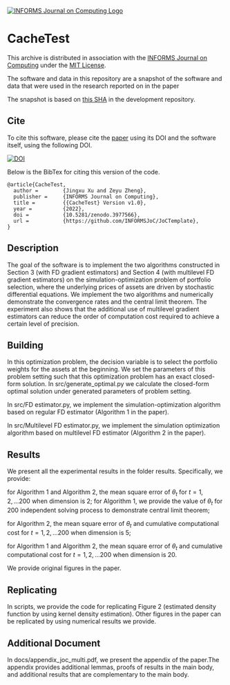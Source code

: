 [![INFORMS Journal on Computing Logo](https://INFORMSJoC.github.io/logos/INFORMS_Journal_on_Computing_Header.jpg)](https://pubsonline.informs.org/journal/ijoc)

# CacheTest

This archive is distributed in association with the [INFORMS Journal on
Computing](https://pubsonline.informs.org/journal/ijoc) under the [MIT License](LICENSE).

The software and data in this repository are a snapshot of the software and data
that were used in the research reported on in the paper 

The snapshot is based on 
[this SHA](https://github.com/tkralphs/JoCTemplate/commit/f7f30c63adbcb0811e5a133e1def696b74f3ba15) 
in the development repository. 

## Cite

To cite this software, please cite the [paper](https://doi.org/10.1287/ijoc.2019.0934) using its DOI and the software itself, using the following DOI.

[![DOI](https://zenodo.org/badge/285853815.svg)](https://zenodo.org/badge/latestdoi/285853815)

Below is the BibTex for citing this version of the code.

```
@article{CacheTest,
  author =        {Jingxu Xu and Zeyu Zheng},
  publisher =     {INFORMS Journal on Computing},
  title =         {{CacheTest} Version v1.0},
  year =          {2022},
  doi =           {10.5281/zenodo.3977566},
  url =           {https://github.com/INFORMSJoC/JoCTemplate},
}  
```

## Description

The goal of the software is to implement the two algorithms constructed in Section 3 (with FD gradient estimators) and Section 4 (with multilevel FD gradient estimators) on the simulation-optimization problem of portfolio selection, where the underlying prices of assets are driven by stochastic differential equations. We implement the two algorithms and numerically demonstrate the convergence rates and the central limit theorem. The experiment also shows that the additional use of multilevel gradient estimators can reduce the order of computation cost required to achieve a certain level of precision.

## Building

In this optimization problem, the decision variable is to select the portfolio weights for the assets at the beginning. We set the parameters of this problem setting such that this optimization problem has an exact closed-form solution. In src/generate_optimal.py we calculate the closed-form optimal solution under generated parameters of problem setting. 

In src/FD estimator.py, we implement the simulation-optimization algorithm based on regular FD estimator (Algorithm 1 in the paper).

In src/Multilevel FD estimator.py, we implement the simulation optimization algorithm based on multilevel FD estimator (Algorithm 2 in the paper).

## Results

We present all the experimental results in the folder results. Specifically, we provide:

for Algorithm 1 and Algorithm 2, the mean square error of $\theta_t$ for $t=1,2,...200$ when dimension is 2; for Algorithm 1, we provide the value of $\theta_t$ for 200 independent solving process to demonstrate central limit theorem;

for Algorithm 2, the mean square error of $\theta_t$ and cumulative computational cost for $t=1,2,...200$ when dimension is 5;

for Algorithm 1 and Algorithm 2, the mean square error of $\theta_t$ and cumulative computational cost for $t=1,2,...200$ when dimension is 20.

We provide original figures in the paper. 

## Replicating

In scripts, we provide the code for replicating Figure 2 (estimated density function by using kernel density estimation). Other figures in the paper can be replicated by using numerical results we provide.

## Additional Document

In docs/appendix_joc_multi.pdf, we present the appendix of the paper.The appendix provides additional lemmas, proofs of results in the main body, and additional results that are complementary to the main body.

